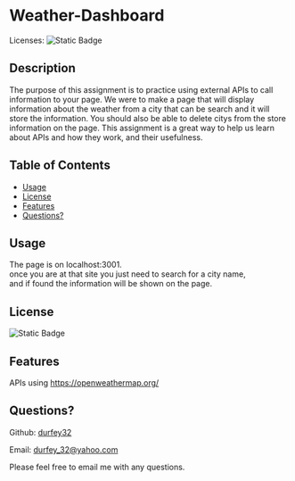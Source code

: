 
# Weather-Dashboard

Licenses: ![Static Badge](https://img.shields.io/badge/MIT-blue) 
 

## Description
The purpose of this assignment is to practice using external APIs to call information to your page. We were to make a page that will display information about the weather from a city that can be search and it will store the information. You should also be able to delete citys from the store information on the page. This assignment is a great way to help us learn about APIs and how they work, and their usefulness. 

## Table of Contents

* [Usage](#usage)
* [License](#license)
* [Features](#features)
* [Questions?](#questions)



## Usage
The page is on localhost:3001. <br>
once you are at that site you just need to search for a city name, <br>
and if found the information will be shown on the page. 




## License
![Static Badge](https://img.shields.io/badge/MIT-blue) 




## Features
APIs using https://openweathermap.org/



## Questions?
Github: [durfey32](https://github.com/durfey32) 

Email: [durfey_32@yahoo.com](mailto:durfey_32@yahoo.com) 

Please feel free to email me with any questions.

